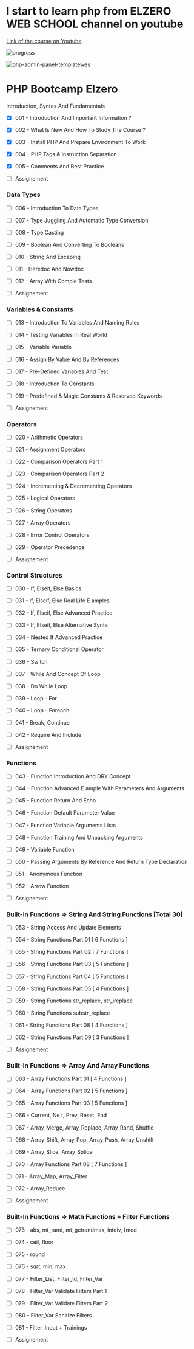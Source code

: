 # I start to learn php from ELZERO WEB SCHOOL channel on youtube

[Link of the course on Youtube](https://www.youtube.com/playlist?list=PLDoPjvoNmBAy41u35AqJUrI-H83DObUDq)

![progress](https://us-central1-progress-markdown.cloudfunctions.net/progress/7)

![php-admin-panel-templatewes](https://user-images.githubusercontent.com/84162824/177995458-1b630374-adc0-44b7-b150-170472b43c90.jpeg)

<h1>PHP Bootcamp Elzero</h1>

Introduction, Syntax And Fundamentals

- [x]  001 - Introduction And Important Information ?
- [x]  002 - What Is New And How To Study The Course ?
- [x]  003 - Install PHP And Prepare Environment To Work
- [x]  004 - PHP Tags & Instruction Separation
- [x]  005 - Comments And Best Practice

- [ ] Assignement

### Data Types
- [ ]  006 - Introduction To Data Types
- [ ]  007 - Type Juggling And Automatic Type Conversion
- [ ]  008 - Type Casting
- [ ]  009 - Boolean And Converting To Booleans
- [ ]  010 - String And Escaping
- [ ]  011 - Heredoc And Nowdoc
- [ ]  012 - Array With Comple  Tests

- [ ] Assignement

### Variables & Constants
- [ ]  013 - Introduction To Variables And Naming Rules
- [ ]  014 - Testing Variables In Real World
- [ ]  015 - Variable Variable
- [ ]  016 - Assign By Value And By References
- [ ]  017 - Pre-Defined Variables And Test
- [ ]  018 - Introduction To Constants
- [ ]  019 - Predefined & Magic Constants & Reserved Keywords

- [ ] Assignement

### Operators
- [ ]  020 - Arithmetic Operators
- [ ]  021 - Assignment Operators
- [ ]  022 - Comparison Operators Part 1
- [ ]  023 - Comparison Operators Part 2
- [ ]  024 - Incrementing & Decrementing Operators
- [ ]  025 - Logical Operators
- [ ]  026 - String Operators
- [ ]  027 - Array Operators
- [ ]  028 - Error Control Operators
- [ ]  029 - Operator Precedence

- [ ] Assignement

### Control Structures
- [ ]  030 - If, Elseif, Else Basics
- [ ]  031 - If, Elseif, Else Real Life E amples
- [ ]  032 - If, Elseif, Else Advanced Practice
- [ ]  033 - If, Elseif, Else Alternative Synta 
- [ ]  034 - Nested If Advanced Practice
- [ ]  035 - Ternary Conditional Operator
- [ ]  036 - Switch
- [ ]  037 - While And Concept Of Loop
- [ ]  038 - Do While Loop
- [ ]  039 - Loop - For
- [ ]  040 - Loop - Foreach
- [ ]  041 - Break, Continue
- [ ]  042 - Require And Include

- [ ] Assignement

### Functions
- [ ]  043 - Function Introduction And DRY Concept
- [ ]  044 - Function Advanced E ample With Parameters And Arguments
- [ ]  045 - Function Return And Echo
- [ ]  046 - Function Default Parameter Value
- [ ]  047 - Function Variable Arguments Lists
- [ ]  048 - Function Training And Unpacking Arguments
- [ ]  049 - Variable Function
- [ ]  050 - Passing Arguments By Reference And Return Type Declaration
- [ ]  051 - Anonymous Function
- [ ]  052 - Arrow Function

- [ ] Assignement

### Built-In Functions => String And String Functions [Total 30]
- [ ]  053 - String Access And Update Elements
- [ ]  054 - String Functions Part 01 [ 6 Functions ]
- [ ]  055 - String Functions Part 02 [ 7 Functions ]
- [ ]  056 - String Functions Part 03 [ 5 Functions ]
- [ ]  057 - String Functions Part 04 [ 5 Functions ]
- [ ]  058 - String Functions Part 05 [ 4 Functions ]
- [ ]  059 - String Functions str_replace, str_ireplace
- [ ]  060 - String Functions substr_replace
- [ ]  061 - String Functions Part 08 [ 4 Functions ]
- [ ]  062 - String Functions Part 09 [ 3 Functions ]

- [ ] Assignement

### Built-In Functions => Array And Array Functions
- [ ]  063 - Array Functions Part 01 [ 4 Functions ]
- [ ]  064 - Array Functions Part 02 [ 5 Functions ]
- [ ]  065 - Array Functions Part 03 [ 5 Functions ]
- [ ]  066 - Current, Ne t, Prev, Reset, End
- [ ]  067 - Array_Merge, Array_Replace, Array_Rand, Shuffle
- [ ]  068 - Array_Shift, Array_Pop, Array_Push, Array_Unshift
- [ ]  069 - Array_Slice, Array_Splice
- [ ]  070 - Array Functions Part 08 [ 7 Functions ]
- [ ]  071 - Array_Map, Array_Filter
- [ ]  072 - Array_Reduce

- [ ] Assignement

### Built-In Functions => Math Functions + Filter Functions
- [ ] 073 - abs, mt_rand, mt_getrandmax, intdiv, fmod
- [ ] 074 - ceil, floor
- [ ] 075 - round
- [ ] 076 - sqrt, min, max
- [ ] 077 - Filter_List, Filter_Id, Filter_Var
- [ ] 078 - Filter_Var Validate Filters Part 1
- [ ] 079 - Filter_Var Validate Filters Part 2
- [ ] 080 - Filter_Var Sanitize Filters
- [ ] 081 - Filter_Input + Trainings

- [ ] Assignement


